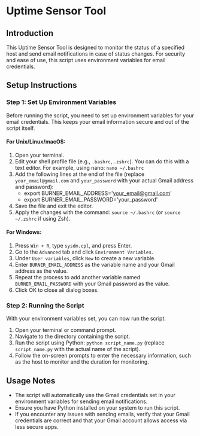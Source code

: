 # Uptime Sensor Tool

## Introduction
This Uptime Sensor Tool is designed to monitor the status of a specified host and send email notifications in case of status changes. For security and ease of use, this script uses environment variables for email credentials.

## Setup Instructions

### Step 1: Set Up Environment Variables
Before running the script, you need to set up environment variables for your email credentials. This keeps your email information secure and out of the script itself.

#### For Unix/Linux/macOS:
1. Open your terminal.
2. Edit your shell profile file (e.g., `.bashrc`, `.zshrc`). You can do this with a text editor. For example, using nano: `nano ~/.bashrc`
3. Add the following lines at the end of the file (replace `your_email@gmail.com` and `your_password` with your actual Gmail address and password):
    - export BURNER_EMAIL_ADDRESS='your_email@gmail.com'
    - export BURNER_EMAIL_PASSWORD='your_password'
4. Save the file and exit the editor.
5. Apply the changes with the command: `source ~/.bashrc` (or `source ~/.zshrc` if using Zsh).

#### For Windows:
1. Press `Win + R`, type `sysdm.cpl`, and press Enter.
2. Go to the `Advanced` tab and click `Environment Variables`.
3. Under `User variables`, click `New` to create a new variable.
4. Enter `BURNER_EMAIL_ADDRESS` as the variable name and your Gmail address as the value.
5. Repeat the process to add another variable named `BURNER_EMAIL_PASSWORD` with your Gmail password as the value.
6. Click OK to close all dialog boxes.

### Step 2: Running the Script
With your environment variables set, you can now run the script.

1. Open your terminal or command prompt.
2. Navigate to the directory containing the script.
3. Run the script using Python: `python script_name.py` (replace `script_name.py` with the actual name of the script).
4. Follow the on-screen prompts to enter the necessary information, such as the host to monitor and the duration for monitoring.

## Usage Notes
- The script will automatically use the Gmail credentials set in your environment variables for sending email notifications.
- Ensure you have Python installed on your system to run this script.
- If you encounter any issues with sending emails, verify that your Gmail credentials are correct and that your Gmail account allows access via less secure apps.